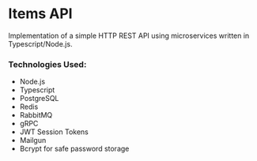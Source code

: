 # Items API
Implementation of a simple HTTP REST API using microservices written in Typescript/Node.js.

### Technologies Used:

* Node.js
* Typescript
* PostgreSQL
* Redis
* RabbitMQ
* gRPC
* JWT Session Tokens
* Mailgun
* Bcrypt for safe password storage
